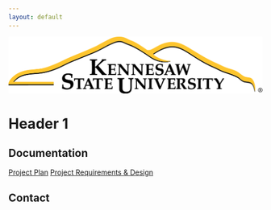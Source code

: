 ```yaml
---
layout: default
---
```


<img src="assets/images/KSULogo.png" alt="Kennesaw State University Logo" />

# Header 1

## Documentation
[Project Plan](./project-plan.html)
[Project Requirements & Design](./project-requirements-design.html)

## Contact
